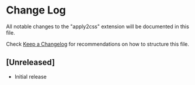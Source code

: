 # Change Log

All notable changes to the "apply2css" extension will be documented in this file.

Check [Keep a Changelog](http://keepachangelog.com/) for recommendations on how to structure this file.

## [Unreleased]

- Initial release